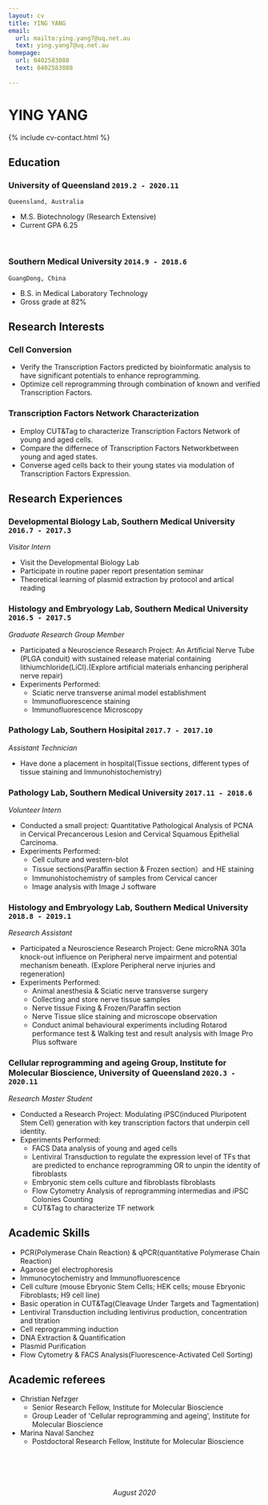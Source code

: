 ```yaml
---
layout: cv
title: YING YANG
email: 
  url: mailto:ying.yang7@uq.net.au
  text: ying.yang7@uq.net.au
homepage: 
  url: 0402583088
  text: 0402583088
  
---
```


# YING **YANG**

<!--
include contact information from the front matter
Supported arguments:
    - homepage: url, text
    - phone
    - email
-->

{% include cv-contact.html %}

## Education
<!--
### **Southern Medical University** `2014.9 -2018.6`
- [name](website address)
-->
### **University of Queensland** `2019.2 - 2020.11`
```
Queensland, Australia
```
- M.S. Biotechnology (Research Extensive)
- Current GPA 6.25

<br>

### **Southern Medical University** `2014.9 - 2018.6`
```
GuangDong, China
```
- B.S. in Medical Laboratory Technology
- Gross grade at 82%


## Research Interests
### **Cell Conversion** 

- Verify the Transcription Factors predicted by bioinformatic analysis to have significant potentials to enhance reprogramming.
- Optimize cell reprogramming through combination of known and verified Transcription Factors.

### **Transcription Factors Network Characterization** 

- Employ CUT&Tag to characterize Transcription Factors Network of young and aged cells.
- Compare the differnece of Transcription Factors Networkbetween young and aged states.
- Converse aged cells back to their young states via modulation of Transcription Factors Expression. 


## Research Experiences
### **Developmental Biology Lab, Southern Medical University** `2016.7 - 2017.3`
_Visitor Intern_<br>
- Visit the Developmental Biology Lab
- Participate in routine paper report presentation seminar
- Theoretical learning of plasmid extraction by protocol and artical reading

### **Histology	and	Embryology Lab, Southern Medical University** `2016.5 - 2017.5`
_Graduate Research Group Member_<br>
- Participated a Neuroscience Research Project: An Artificial Nerve Tube (PLGA conduit) with sustained release material containing lithiumchloride(LiCl).(Explore artificial materials enhancing peripheral nerve repair)
- Experiments Performed:
    - Sciatic nerve transverse animal model establishment
    - Immunofluorescence staining
    - Immunofluorescence Microscopy

### **Pathology Lab, Southern Hosipital** `2017.7 - 2017.10`
_Assistant Technician_<br>
- Have done a placement in hospital(Tissue sections, different types of tissue staining and Immunohistochemistry)

### **Pathology Lab, Southern Medical University** `2017.11 - 2018.6`
_Volunteer Intern_<br>
- Conducted a small project: Quantitative Pathological Analysis of PCNA in Cervical Precancerous Lesion and Cervical Squamous Epithelial Carcinoma.
- Experiments Performed:
    - Cell culture and western-blot
    - Tissue sections(Paraffin section & Frozen section）and HE staining
    - Immunohistochemistry of samples from Cervical cancer
    - Image analysis with Image J software

### **Histology	and	Embryology Lab, Southern Medical University** `2018.8 - 2019.1`
_Research Assistant_<br>
- Participated a Neuroscience Research Project: Gene microRNA 301a knock-out influence on Peripheral nerve impairment and potential mechanism beneath. (Explore Peripheral nerve injuries and regeneration)
- Experiments Performed:
    - Animal anesthesia & Sciatic nerve transverse surgery
    - Collecting and store nerve tissue samples
    - Nerve tissue Fixing & Frozen/Paraffin section
    - Nerve Tissue slice staining and microscope observation
    - Conduct animal behavioural experiments including Rotarod performance test & Walking test and result analysis with Image Pro Plus software
    
### **Cellular reprogramming and ageing Group, Institute for Molecular Bioscience, University of Queensland** `2020.3 - 2020.11`
_Research Master Student_<br>
- Conducted a Research Project: Modulating iPSC(induced Pluripotent Stem Cell) generation with key transcription factors that underpin cell identity.
- Experiments Performed:
  - FACS Data analysis of young and aged cells
  - Lentiviral Transduction to regulate the expression level of TFs that are predicted to enchance reprogramming OR to unpin the identity of fibroblasts
  - Embryonic stem cells culture and fibroblasts fibroblasts
  - Flow Cytometry Analysis of reprogramming intermedias and iPSC Colonies Counting
  - CUT&Tag to characterize TF network


##  Academic Skills
- PCR(Polymerase Chain Reaction) & qPCR(quantitative Polymerase Chain Reaction)
- Agarose gel electrophoresis 
- Immunocytochemistry and Immunofluorescence
- Cell culture (mouse Ebryonic Stem Cells; HEK cells; mouse Ebryonic Fibroblasts; H9 cell line)
- Basic operation in CUT&Tag(Cleavage Under Targets and Tagmentation)
- Lentiviral Transduction including lentivirus production, concentration and titration
- Cell reprogramming induction
- DNA Extraction & Quantification
- Plasmid Purification
- Flow Cytometry & FACS Analysis(Fluorescence-Activated Cell Sorting)

<!-- ### **Languages**
- Mandarin
- Cantonese-->

## Academic referees
- Christian Nefzger
  - Senior Research Fellow, Institute for Molecular Bioscience
  - Group Leader of 'Cellular reprogramming and ageing', Institute for Molecular Bioscience
- Marina Naval Sanchez
  - Postdoctoral Research Fellow, Institute for Molecular Bioscience


<!-- 
- Research publications
Include articles published or accepted for publication. Mark the three most significant publications with an asterisk. Specify the publication details, your contribution as an author to multi-authored publications, plus the standing of the journal or conference.
Description of most significant publications
- Include a short description (200 words each maximum) for each of the three asterisked publications. Explain their significance in the field and why they have made an important contribution. All publications should use an official referencing style (such as Chicago, APA or Harvard).
-->
<br><br><br>
###### <center> August 2020 </center>
<!-- ### Footer
Last updated: 22 August 2020 -->
